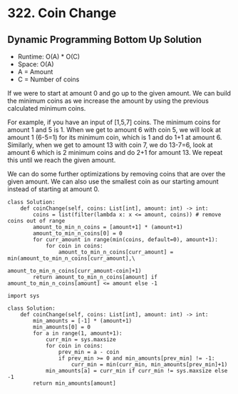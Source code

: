# 322. Coin Change

## Dynamic Programming Bottom Up Solution
- Runtime: O(A) * O(C)
- Space: O(A)
- A = Amount
- C = Number of coins

If we were to start at amount 0 and go up to the given amount.
We can build the minimum coins as we increase the amount by using the previous calculated minimum coins.

For example, if you have an input of [1,5,7] coins.
The minimum coins for amount 1 and 5 is 1. 
When we get to amount 6 with coin 5, we will look at amount 1 (6-5=1) for its minimum coin, which is 1 and do 1+1 at amount 6.
Similarly, when we get to amount 13 with coin 7, we do 13-7=6, look at amount 6 which is 2 minimum coins and do 2+1 for amount 13.
We repeat this until we reach the given amount.

We can do some further optimizations by removing coins that are over the given amount.
We can also use the smallest coin as our starting amount instead of starting at amount 0.

```
class Solution:
    def coinChange(self, coins: List[int], amount: int) -> int:
        coins = list(filter(lambda x: x <= amount, coins)) # remove coins out of range
        amount_to_min_n_coins = [amount+1] * (amount+1)
        amount_to_min_n_coins[0] = 0
        for curr_amount in range(min(coins, default=0), amount+1):
            for coin in coins:
                amount_to_min_n_coins[curr_amount] = min(amount_to_min_n_coins[curr_amount],\
                                                         amount_to_min_n_coins[curr_amount-coin]+1)
        return amount_to_min_n_coins[amount] if amount_to_min_n_coins[amount] <= amount else -1
```

```
import sys

class Solution:
    def coinChange(self, coins: List[int], amount: int) -> int:
        min_amounts = [-1] * (amount+1)
        min_amounts[0] = 0
        for a in range(1, amount+1):
            curr_min = sys.maxsize
            for coin in coins:
                prev_min = a - coin
                if prev_min >= 0 and min_amounts[prev_min] != -1:
                    curr_min = min(curr_min, min_amounts[prev_min]+1)
            min_amounts[a] = curr_min if curr_min != sys.maxsize else -1
        return min_amounts[amount]
```
